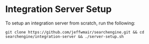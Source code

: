 # Integration Server Setup

To setup an integration server from scratch, run the following:

```shell
git clone https://github.com/jeffwmair/searchengine.git && cd searchengine/integration-server && ./server-setup.sh
```
